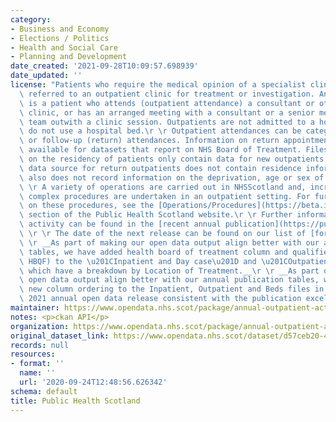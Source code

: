 ```yaml
---
category:
- Business and Economy
- Elections / Politics
- Health and Social Care
- Planning and Development
date_created: '2021-09-28T10:09:57.698939'
date_updated: ''
license: "Patients who require the medical opinion of a specialist clinician may be\
  \ referred to an outpatient clinic for treatment or investigation. An outpatient\
  \ is a patient who attends (outpatient attendance) a consultant or other medical\
  \ clinic, or has an arranged meeting with a consultant or a senior member of their\
  \ team outwith a clinic session. Outpatients are not admitted to a hospital and\
  \ do not use a hospital bed.\r \r Outpatient attendances can be categorised as new\
  \ or follow-up (return) attendances. Information on return appointments is only\
  \ available for datasets that report on NHS Board of Treatment. Files reporting\
  \ on the residency of patients only contain data for new outpatients as the ISD(S)1\
  \ data source for return outpatients does not contain residence information. ISD(S)1\
  \ also does not record information on the deprivation, age or sex of patients.\r\
  \ \r A variety of operations are carried out in NHSScotland and, increasingly, less\
  \ complex procedures are undertaken in an outpatient setting. For further information\
  \ on these procedures, see the [Operations/Procedures](https://beta.isdscotland.org/find-publications-and-data/health-services/hospital-care/acute-hospital-activity-and-nhs-beds-information-annual/29-september-2020)\
  \ section of the Public Health Scotland website.\r \r Further information on hospital\
  \ activity can be found in the [recent annual publication](https://publichealthscotland.scot/publications/acute-hospital-activity-and-nhs-beds-information-annual/).\
  \ \r \r The date of the next release can be found on our list of [forthcoming publications](https://publichealthscotland.scot/publications/forthcoming-publications/).\r\
  \ \r __As part of making our open data output align better with our annual publication\
  \ tables, we have added health board of treatment column and qualifier columns (HB,\
  \ HBQF) to the \u201CInpatient and Day case\u201D and \u201COutpatient\u201D files\
  \ which have a breakdown by Location of Treatment.__\r \r __As part of making our\
  \ open data output align better with our annual publication tables, we have applied\
  \ new column ordering to the Inpatient, Outpatient and Beds files in the September\
  \ 2021 annual open data release consistent with the publication excel tables.__"
maintainer: https://www.opendata.nhs.scot/package/annual-outpatient-activity
notes: <p>ckan API</p>
organization: https://www.opendata.nhs.scot/package/annual-outpatient-activity
original_dataset_link: https://www.opendata.nhs.scot/dataset/d57ceb20-4449-4c3b-b07c-d2affe9b8dc0/resource/e92f2aa0-12c1-4f05-92b0-af71cc37070d/download/sct-annual-2021-locations-lookup.csv
records: null
resources:
- format: ''
  name: ''
  url: '2020-09-24T12:48:56.626342'
schema: default
title: Public Health Scotland
---
```

